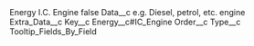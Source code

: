 <?xml version="1.0" encoding="UTF-8"?>
<CustomMetadata xmlns="http://soap.sforce.com/2006/04/metadata" xmlns:xsi="http://www.w3.org/2001/XMLSchema-instance" xmlns:xsd="http://www.w3.org/2001/XMLSchema">
    <label>Energy I.C. Engine</label>
    <protected>false</protected>
    <values>
        <field>Data__c</field>
        <value xsi:type="xsd:string">e.g. Diesel, petrol, etc. engine</value>
    </values>
    <values>
        <field>Extra_Data__c</field>
        <value xsi:nil="true"/>
    </values>
    <values>
        <field>Key__c</field>
        <value xsi:type="xsd:string">Energy__c#IC_Engine</value>
    </values>
    <values>
        <field>Order__c</field>
        <value xsi:nil="true"/>
    </values>
    <values>
        <field>Type__c</field>
        <value xsi:type="xsd:string">Tooltip_Fields_By_Field</value>
    </values>
</CustomMetadata>
